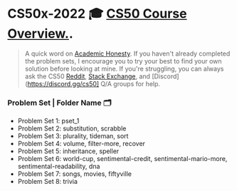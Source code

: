 # CS50x-2022  🎓 [CS50 Course Overview.](https://pll.harvard.edu/course/cs50-introduction-computer-science?delta=0).


> A quick word on [Academic Honesty](https://cs50.harvard.edu/x/2020/honesty/). If you haven't already completed the problem sets, I encourage you to try your best to find your own solution before looking at mine. If you're struggling, you can always ask the CS50 [Reddit](https://www.reddit.com/r/cs50/), [Stack Exchange](https://cs50.stackexchange.com/), and [Discord](https://discord.gg/cs50] Q/A groups for help.

### Problem Set | Folder Name 🗂️

-  Problem Set 1: pset_1 
-  Problem Set 2: substitution, scrabble
-  Problem Set 3: plurality, tideman, sort
-  Problem Set 4: volume, filter-more, recover
-  Problem Set 5: inheritance, speller
-  Problem Set 6: world-cup, sentimental-credit, sentimental-mario-more, sentimental-readability, dna
-  Problem Set 7: songs, movies, fiftyville
-  Problem Set 8: trivia
